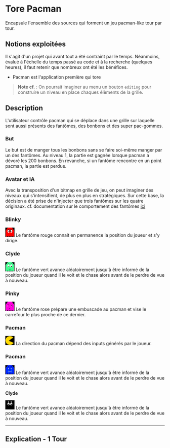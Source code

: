 # Tore Pacman

Encapsule l'ensemble des sources qui forment un jeu pacman-like tour par tour.

## Notions exploitées

Il s'agit d'un projet qui avant tout a été contraint par le temps. Néanmoins, évalué à l'échelle du temps passé au code et à la recherche (quelques heures), il faut retenir que nombreux ont été les bénéfices.

+ Pacman est l'application première qui tore 
> **Note cf.** : On pourrait imaginer au menu un bouton `editing` pour construire un niveau en place chaques élèments de la grille.

## Description

L'utilisateur contrôle pacman qui se déplace dans une grille sur laquelle sont aussi présents des fantômes, des bonbons et des super pac-gommes.

### But

Le but est de manger tous les bonbons sans se faire soi-même manger par un des fantômes. Au niveau 1, la partie est gagnée lorsque pacman a dévoré les 200 bonbons. En revanche, si un fantôme rencontre en un point pacman, la partie est perdue.

### Avatar et IA

Avec la transposition d'un bitmap en grille de jeu, on peut imaginer des niveaux qui s'intensifient, de plus en plus en stratégiques. Sur cette base, la décision a été prise de n'injecter que trois fantômes sur les quatre originaux.
cf. documentation sur le comportement des fantômes [ici](http://gameinternals.com/post/2072558330/understanding-pac-man-ghost-behavior)

### **Blinky**

![I'm a relative reference to a repository file](./Asset/ghost0.png) Le fantôme rouge connait en permanence la position du joueur et s'y dirige.

### **Clyde**

![I'm a relative reference to a repository file](./Asset/ghost1.png) Le fantôme vert avance aléatoirement jusqu'à être informé de la position du joueur quand il le voit et le chase alors avant de le perdre de vue à nouveau. 

### **Pinky**

![I'm a relative reference to a repository file](./Asset/ghost2.png) Le fantôme rose prépare une embuscade au pacman et vise le carrefour le plus proche de ce dernier. 

### **Pacman**

![I'm a relative reference to a repository file](./Asset/right.png) La direction du pacman dépend des inputs générés par le joueur. 

### **Pacman**

![I'm a relative reference to a repository file](./Asset/panic.png)  Le fantôme vert avance aléatoirement jusqu'à être informé de la position du joueur quand il le voit et le chase alors avant de le perdre de vue à nouveau. 

**Clyde**

![I'm a relative reference to a repository file](./Asset/eye_only.png)  Le fantôme vert avance aléatoirement jusqu'à être informé de la position du joueur quand il le voit et le chase alors avant de le perdre de vue à nouveau. 





***

## Explication - 1 Tour
